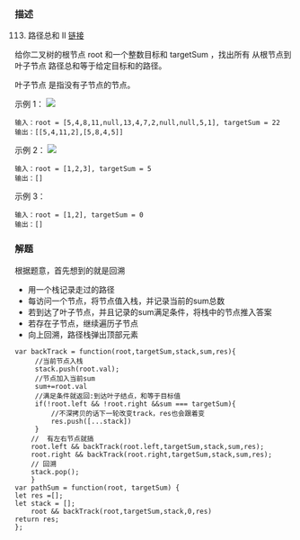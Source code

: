 ### 描述

113. 路径总和 II
     [链接](https://leetcode-cn.com/problems/path-sum-ii/)


给你二叉树的根节点 root 和一个整数目标和 targetSum ，找出所有 从根节点到叶子节点 路径总和等于给定目标和的路径。

叶子节点 是指没有子节点的节点。

 

示例 1：
![](https://assets.leetcode.com/uploads/2021/01/18/pathsumii1.jpg)
```
输入：root = [5,4,8,11,null,13,4,7,2,null,null,5,1], targetSum = 22
输出：[[5,4,11,2],[5,8,4,5]]
```
示例 2：
![](https://assets.leetcode.com/uploads/2021/01/18/pathsum2.jpg)
```
输入：root = [1,2,3], targetSum = 5
输出：[]
```
示例 3：
```
输入：root = [1,2], targetSum = 0
输出：[]
```

### 解题

根据题意，首先想到的就是回溯
- 用一个栈记录走过的路径
- 每访问一个节点，将节点值入栈，并记录当前的sum总数
- 若到达了叶子节点，并且记录的sum满足条件，将栈中的节点推入答案
- 若存在子节点，继续遍历子节点
- 向上回溯，路径栈弹出顶部元素

```
var backTrack = function(root,targetSum,stack,sum,res){
     //当前节点入栈
     stack.push(root.val);
     //节点加入当前sum
     sum+=root.val
     //满足条件就返回:到达叶子结点，和等于目标值
     if(!root.left && !root.right &&sum === targetSum){
         //不深拷贝的话下一轮改变track，res也会跟着变
         res.push([...stack])
     }
    //  有左右节点就搞
    root.left && backTrack(root.left,targetSum,stack,sum,res);
    root.right && backTrack(root.right,targetSum,stack,sum,res);
    // 回溯
    stack.pop();
    }
var pathSum = function(root, targetSum) {
let res =[];
let stack = [];
    root && backTrack(root,targetSum,stack,0,res)
return res;
};
```
